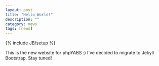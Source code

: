 ```yaml
---
layout: post
title: "Hello World!"
description: ""
category: news 
tags: [news]
---
```

{% include JB/setup %}

This is the new website for phpYABS :)
I've decided to migrate to Jekyll Bootstrap. Stay tuned!
